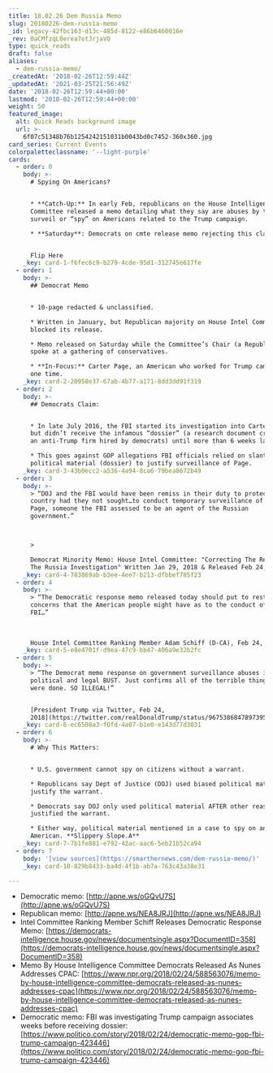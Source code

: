 ```yaml
---
title: 18.02.26 Dem Russia Memo
slug: 20180226-dem-russia-memo
_id: legacy-42fbc163-d13c-485d-8122-e86b6460016e
_rev: 0aCMfzqL0erea7otJrjaVO
type: quick_reads
draft: false
aliases:
  - dem-russia-memo/
_createdAt: '2018-02-26T12:59:44Z'
_updatedAt: '2021-03-25T21:56:49Z'
date: '2018-02-26T12:59:44+00:00'
lastmod: '2018-02-26T12:59:44+00:00'
weight: 50
featured_image:
  alt: Quick Reads background image
  url: >-
    6f07c51348b76b1254242151031b0043bd0c7452-360x360.jpg
card_series: Current Events
colorpaletteclassname: '--light-purple'
cards:
  - order: 0
    body: >-
      # Spying On Americans?


      * **Catch-Up:** In early Feb, republicans on the House Intelligence
      Committee released a memo detailing what they say are abuses by the FBI to
      surveil or “spy” on Americans related to the Trump campaign.

      * **Saturday**: Democrats on cmte release memo rejecting this claim.


      Flip Here
    _key: card-1-f6fec6c9-b279-4cde-95d1-312745e617fe
  - order: 1
    body: >-
      ## Democrat Memo


      * 10-page redacted & unclassified.

      * Written in January, but Republican majority on House Intel Committee
      blocked its release.

      * Memo released on Saturday while the Committee’s Chair (a Republican)
      spoke at a gathering of conservatives.

      * **In-Focus:** Carter Page, an American who worked for Trump campaign at
      one time.
    _key: card-2-20958e37-67ab-4b77-a171-8dd3dd91f319
  - order: 2
    body: >-
      ## Democrats Claim:


      * In late July 2016, the FBI started its investigation into Carter Page,
      but didn’t receive the infamous “dossier” (a research document created by
      an anti-Trump firm hired by democrats) until more than 6 weeks later.

      * This goes against GOP allegations FBI officials relied on slanted
      political material (dossier) to justify surveillance of Page.
    _key: card-3-43b0ecc2-a536-4a94-8ca6-79bea8672b49
  - order: 3
    body: >-
      > “DOJ and the FBI would have been remiss in their duty to protect the
      country had they not sought…to conduct temporary surveillance of Carter
      Page, someone the FBI assessed to be an agent of the Russian
      government.”  



      >   

      Democrat Minority Memo: House Intel Committee: "Correcting The Record -
      The Russia Investigation" Written Jan 29, 2018 & Released Feb 24, 2018
    _key: card-4-783869ab-b3ee-4ee7-b213-dfbbef785f23
  - order: 4
    body: >-
      > “The Democratic response memo released today should put to rest any
      concerns that the American people might have as to the conduct of the
      FBI…”  
        
        
        
      House Intel Committee Ranking Member Adam Schiff (D-CA), Feb 24, 2018
    _key: card-5-e8e4701f-d9ea-47c9-bb47-406a9e32b2fc
  - order: 5
    body: >-
      > “The Democrat memo response on government surveillance abuses is a total
      political and legal BUST. Just confirms all of the terrible things that
      were done. SO ILLEGAL!”


      [President Trump via Twitter, Feb 24,
      2018](https://twitter.com/realDonaldTrump/status/967538684789739520)
    _key: card-6-ec6508a3-f6fd-4a07-b1e0-e143d77d3031
  - order: 6
    body: >-
      # Why This Matters:


      * U.S. government cannot spy on citizens without a warrant.

      * Republicans say Dept of Justice (DOJ) used biased political material to
      justify the warrant.

      * Democrats say DOJ only used political material AFTER other reasons
      justified the warrant.

      * Either way, political material mentioned in a case to spy on an
      American. **Slippery Slope.A**
    _key: card-7-7b1fe881-e792-42ac-aac6-5eb21b52ca94
  - order: 7
    body: '[view sources](https://smarthernews.com/dem-russia-memo/)'
    _key: card-10-829b8433-ba4d-4f1b-ab7a-763c43a38e31

---
```

* Democratic memo: [http://apne.ws/oGQvU7S](http://apne.ws/oGQvU7S)
* Republican memo: [http://apne.ws/NEA8JRJ](http://apne.ws/NEA8JRJ)
* Intel Committee Ranking Member Schiff Releases Democratic Response Memo: [https://democrats-intelligence.house.gov/news/documentsingle.aspx?DocumentID=358](https://democrats-intelligence.house.gov/news/documentsingle.aspx?DocumentID=358)
* Memo By House Intelligence Committee Democrats Released As Nunes Addresses CPAC: [https://www.npr.org/2018/02/24/588563076/memo-by-house-intelligence-committee-democrats-released-as-nunes-addresses-cpac](https://www.npr.org/2018/02/24/588563076/memo-by-house-intelligence-committee-democrats-released-as-nunes-addresses-cpac)
* Democratic memo: FBI was investigating Trump campaign associates weeks before receiving dossier: [https://www.politico.com/story/2018/02/24/democratic-memo-gop-fbi-trump-campaign-423446](https://www.politico.com/story/2018/02/24/democratic-memo-gop-fbi-trump-campaign-423446)
